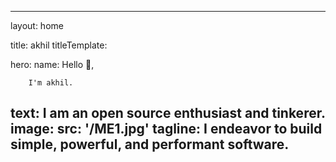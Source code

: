 ---

layout: home

title: akhil
titleTemplate: 

hero:
  name: Hello 👋,
  
        I'm akhil.
  text: I am an open source enthusiast and tinkerer.
  image: 
     src: '/ME1.jpg'
  tagline: I endeavor to build simple, powerful, and performant software.
---
